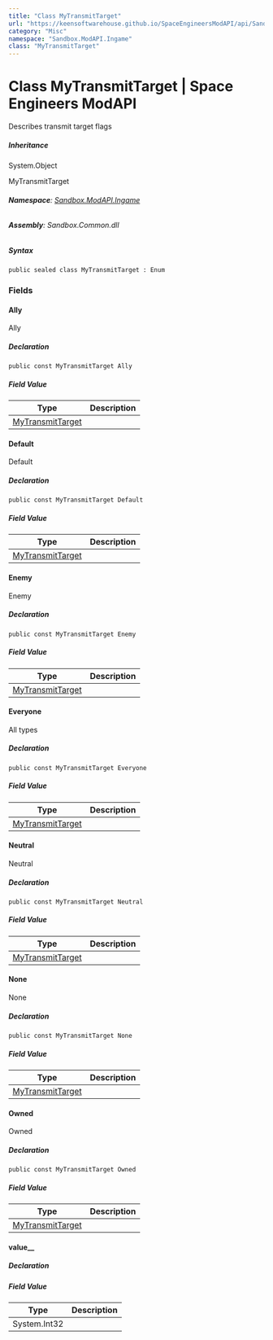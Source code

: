 ```yaml
---
title: "Class MyTransmitTarget"
url: "https://keensoftwarehouse.github.io/SpaceEngineersModAPI/api/Sandbox.ModAPI.Ingame.MyTransmitTarget.html"
category: "Misc"
namespace: "Sandbox.ModAPI.Ingame"
class: "MyTransmitTarget"
---
```


# Class MyTransmitTarget | Space Engineers ModAPI

Describes transmit target flags

##### Inheritance

System.Object

MyTransmitTarget

###### **Namespace**: [Sandbox.ModAPI.Ingame](https://keensoftwarehouse.github.io/SpaceEngineersModAPI/api/Sandbox.ModAPI.Ingame.html)

###### **Assembly**: Sandbox.Common.dll

##### Syntax

```
public sealed class MyTransmitTarget : Enum
```

### Fields

#### Ally

Ally

##### Declaration

```
public const MyTransmitTarget Ally
```

##### Field Value

| Type | Description |
| --- | --- |
| [MyTransmitTarget](https://keensoftwarehouse.github.io/SpaceEngineersModAPI/api/Sandbox.ModAPI.Ingame.MyTransmitTarget.html) |     |

#### Default

Default

##### Declaration

```
public const MyTransmitTarget Default
```

##### Field Value

| Type | Description |
| --- | --- |
| [MyTransmitTarget](https://keensoftwarehouse.github.io/SpaceEngineersModAPI/api/Sandbox.ModAPI.Ingame.MyTransmitTarget.html) |     |

#### Enemy

Enemy

##### Declaration

```
public const MyTransmitTarget Enemy
```

##### Field Value

| Type | Description |
| --- | --- |
| [MyTransmitTarget](https://keensoftwarehouse.github.io/SpaceEngineersModAPI/api/Sandbox.ModAPI.Ingame.MyTransmitTarget.html) |     |

#### Everyone

All types

##### Declaration

```
public const MyTransmitTarget Everyone
```

##### Field Value

| Type | Description |
| --- | --- |
| [MyTransmitTarget](https://keensoftwarehouse.github.io/SpaceEngineersModAPI/api/Sandbox.ModAPI.Ingame.MyTransmitTarget.html) |     |

#### Neutral

Neutral

##### Declaration

```
public const MyTransmitTarget Neutral
```

##### Field Value

| Type | Description |
| --- | --- |
| [MyTransmitTarget](https://keensoftwarehouse.github.io/SpaceEngineersModAPI/api/Sandbox.ModAPI.Ingame.MyTransmitTarget.html) |     |

#### None

None

##### Declaration

```
public const MyTransmitTarget None
```

##### Field Value

| Type | Description |
| --- | --- |
| [MyTransmitTarget](https://keensoftwarehouse.github.io/SpaceEngineersModAPI/api/Sandbox.ModAPI.Ingame.MyTransmitTarget.html) |     |

#### Owned

Owned

##### Declaration

```
public const MyTransmitTarget Owned
```

##### Field Value

| Type | Description |
| --- | --- |
| [MyTransmitTarget](https://keensoftwarehouse.github.io/SpaceEngineersModAPI/api/Sandbox.ModAPI.Ingame.MyTransmitTarget.html) |     |

#### value\_\_

##### Declaration

##### Field Value

| Type | Description |
| --- | --- |
| System.Int32 |     |